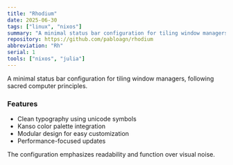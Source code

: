 ```yaml
---
title: "Rhodium"
date: 2025-06-30
tags: ["linux", "nixos"]
summary: "A minimal status bar configuration for tiling window managers, following sacred computer principles."
repository: https://github.com/pabloagn/rhodium
abbreviation: "Rh"
serial: 1
tools: ["nixos", "julia"]
---
```


A minimal status bar configuration for tiling window managers, following sacred computer principles.

### Features

- Clean typography using unicode symbols
- Kanso color palette integration
- Modular design for easy customization
- Performance-focused updates

The configuration emphasizes readability and function over visual noise.
